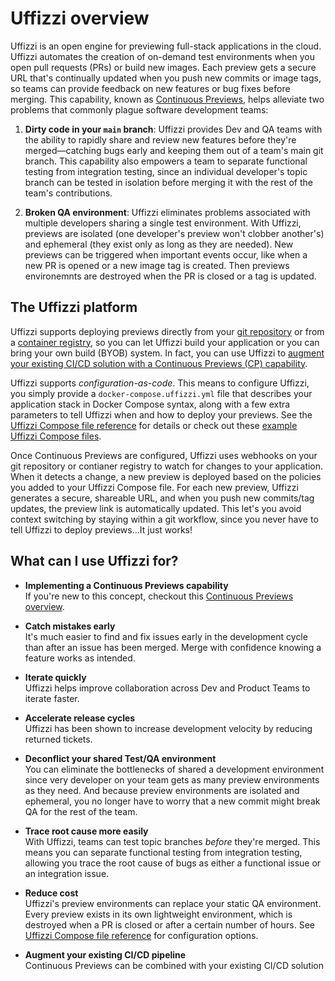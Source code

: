 # Uffizzi overview  

Uffizzi is an open engine for previewing full-stack applications in the cloud. Uffizzi automates the creation of on-demand test environments when you open pull requests (PRs) or build new images. Each preview gets a secure URL that's continually updated when you push new commits or image tags, so teams can provide feedback on new features or bug fixes before merging. This capability, known as [Continuous Previews](../continuous-previews.md), helps alleviate two problems that commonly plague software development teams:  

1. **Dirty code in your `main` branch**: Uffizzi provides Dev and QA teams with the ability to rapidly share and review new features before they're merged—catching bugs early and keeping them out of a team's main git branch. This capability also empowers a team to separate functional testing from integration testing, since an individual developer's topic branch can be tested in isolation before merging it with the rest of the team's contributions.

2. **Broken QA environment**: Uffizzi eliminates problems associated with multiple developers sharing a single test environment. With Uffizzi, previews are isolated (one developer's preview won't clobber another's) and ephemeral (they exist only as long as they are needed). New previews can be triggered when important events occur, like when a new PR is opened or a new image tag is created. Then previews environemnts are destroyed when the PR is closed or a tag is updated.

## The Uffizzi platform   

Uffizzi supports deploying previews directly from your [git repository](../guides/git-integrations.md) or from a [container registry](../guides/container-registry-integrations.md), so you can let Uffizzi build your application or you can bring your own build (BYOB) system. In fact, you can use Uffizzi to [augment your existing CI/CD solution with a Continuous Previews (CP) capability](engineeringblog/ci-cd-registry.md). 

Uffizzi supports *configuration-as-code*. This means to configure Uffizzi, you simply provide a `docker-compose.uffizzi.yml` file that describes your application stack in Docker Compose syntax, along with a few extra parameters to tell Uffizzi when and how to deploy your previews. See the [Uffizzi Compose file reference](../references/compose-spec.md) for details or check out these [example Uffizzi Compose files](../references/example-compose.md).

Once Continuous Previews are configured, Uffizzi uses webhooks on your git repository or contianer registry to watch for changes to your application. When it detects a change, a new preview is deployed based on the policies you added to your Uffizzi Compose file. For each new preview, Uffizzi generates a secure, shareable URL, and when you push new commits/tag updates, the preview link is automatically updated. This let's you avoid context switching by staying within a git workflow, since you never have to tell Uffizzi to deploy previews...It just works!

## What can I use Uffizzi for?  

- **Implementing a Continuous Previews capability**  
If you're new to this concept, checkout this [Continuous Previews overview](../guides/continuous-previews.md).  

- **Catch mistakes early**  
It's much easier to find and fix issues early in the development cycle than after an issue has been merged. Merge with confidence knowing a feature works as intended.  

- **Iterate quickly**  
Uffizzi helps improve collaboration across Dev and Product Teams to iterate faster.  

- **Accelerate release cycles**  
Uffizzi has been shown to increase development velocity by reducing returned tickets.  

- **Deconflict your shared Test/QA environment**  
You can eliminate the bottlenecks of shared a development environment since very developer on your team gets as many preview environments as they need. And because preview environments are isolated and ephemeral, you no longer have to worry that a new commit might break QA for the rest of the team. 

- **Trace root cause more easily**  
With Uffizzi, teams can test topic branches *before* they're merged. This means you can separate functional testing from integration testing, allowing you trace the root cause of bugs as either a functional issue or an integration issue.  

- **Reduce cost**  
Uffizzi's preview environments can replace your static QA environment. Every preview exists in its own lightweight environment, which is destroyed when a PR is closed or after a certain number of hours. See [Uffizzi Compose file reference](references/compose-spec.md) for configuration options.

- **Augment your existing CI/CD pipeline**  
Continuous Previews can be combined with your existing CI/CD solution 
